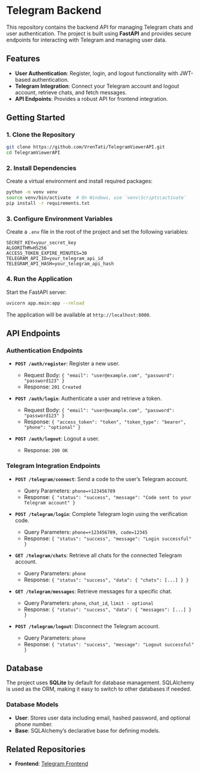 # Telegram Backend

This repository contains the backend API for managing Telegram chats and user authentication. The project is built using **FastAPI** and provides secure endpoints for interacting with Telegram and managing user data.

## Features

- **User Authentication**: Register, login, and logout functionality with JWT-based authentication.
- **Telegram Integration**: Connect your Telegram account and logout account, retrieve chats, and fetch messages.
- **API Endpoints**: Provides a robust API for frontend integration.

## Getting Started

### 1. Clone the Repository

```bash
git clone https://github.com/VrenTati/TelegramViewerAPI.git
cd TelegramViewerAPI
```

### 2. Install Dependencies

Create a virtual environment and install required packages:

```bash
python -m venv venv
source venv/bin/activate  # On Windows, use `venv\Scripts\activate`
pip install -r requirements.txt
```

### 3. Configure Environment Variables

Create a `.env` file in the root of the project and set the following variables:

```env
SECRET_KEY=your_secret_key
ALGORITHM=HS256
ACCESS_TOKEN_EXPIRE_MINUTES=30
TELEGRAM_API_ID=your_telegram_api_id
TELEGRAM_API_HASH=your_telegram_api_hash
```

### 4. Run the Application

Start the FastAPI server:

```bash
uvicorn app.main:app --reload
```

The application will be available at `http://localhost:8000`.

## API Endpoints

### Authentication Endpoints

- **`POST /auth/register`**: Register a new user.
  - Request Body: `{ "email": "user@example.com", "password": "password123" }`
  - Response: `201 Created`

- **`POST /auth/login`**: Authenticate a user and retrieve a token.
  - Request Body: `{ "email": "user@example.com", "password": "password123" }`
  - Response: `{ "access_token": "token", "token_type": "bearer", "phone": "optional" }`

- **`POST /auth/logout`**: Logout a user.
  - Response: `200 OK`

### Telegram Integration Endpoints

- **`POST /telegram/connect`**: Send a code to the user’s Telegram account.
  - Query Parameters: `phone=+123456789`
  - Response: `{ "status": "success", "message": "Code sent to your Telegram account" }`

- **`POST /telegram/login`**: Complete Telegram login using the verification code.
  - Query Parameters: `phone=+123456789, code=12345`
  - Response: `{ "status": "success", "message": "Login successful" }`

- **`GET /telegram/chats`**: Retrieve all chats for the connected Telegram account.
  - Query Parameters: `phone`
  - Response: `{ "status": "success", "data": { "chats": [...] } }`

- **`GET /telegram/messages`**: Retrieve messages for a specific chat.
  - Query Parameters: `phone`, `chat_id`, `limit - optional`
  - Response: `{ "status": "success", "data": { "messages": [...] } }`

- **`POST /telegram/logout`**: Disconnect the Telegram account.
  - Query Parameters: `phone`
  - Response: `{ "status": "success", "message": "Logout successful" }`

## Database

The project uses **SQLite** by default for database management. SQLAlchemy is used as the ORM, making it easy to switch to other databases if needed.

### Database Models

- **User**: Stores user data including email, hashed password, and optional phone number.
- **Base**: SQLAlchemy’s declarative base for defining models.

## Related Repositories

- **Frontend**: [Telegram Frontend](https://github.com/VrenTati/TelegrameViewerWEB)

